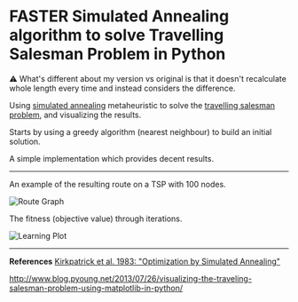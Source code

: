 FASTER Simulated Annealing algorithm to solve Travelling Salesman Problem in Python
===================


⚠ What's different about my version vs original is that it doesn't recalculate whole length every time and instead considers the difference.


Using [simulated annealing](https://en.wikipedia.org/wiki/Simulated_annealing) metaheuristic to solve the [travelling salesman problem](https://en.wikipedia.org/wiki/Travelling_salesman_problem), and visualizing the results. 

Starts by using a greedy algorithm (nearest neighbour) to build an initial solution.

A simple implementation which provides decent results.

----------

An example of the resulting route on a TSP with 100 nodes.

![Route Graph](http://i.imgur.com/IY9cCJG.png)

The fitness (objective value) through iterations.

![Learning Plot](http://i.imgur.com/EVOkZs3.png)


----------

**References**
[Kirkpatrick et al. 1983: "Optimization by Simulated Annealing"](http://leonidzhukov.net/hse/2013/stochmod/papers/KirkpatrickGelattVecchi83.pdf)

http://www.blog.pyoung.net/2013/07/26/visualizing-the-traveling-salesman-problem-using-matplotlib-in-python/
